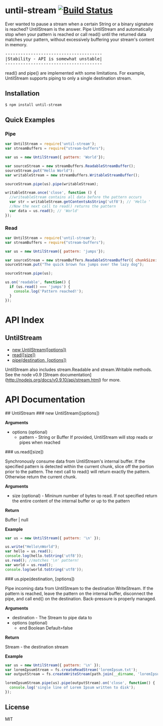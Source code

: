 until-stream [![Build Status](https://travis-ci.org/EvanOxfeld/until-stream.png)](https://travis-ci.org/EvanOxfeld/until-stream)
============

Ever wanted to pause a stream when a certain String or
a binary signature is reached? UntilStream is the
answer. Pipe UntilStream and automatically stop when
your pattern is reached or call read() until the returned
data matches your pattern, without excessively buffering
your stream's content in memory.

<pre>
--------------------------------------
|Stability - API is somewhat unstable|
--------------------------------------
</pre>
read() and pipe() are implemented with some limitations.
For example, UntilStream supports piping to only a
single destination stream.

## Installation

```bash
$ npm install until-stream
```

## Quick Examples

### Pipe

```javascript
var UntilStream = require('until-stream');
var streamBuffers = require("stream-buffers");

var us = new UntilStream({ pattern: 'World'});

var sourceStream = new streamBuffers.ReadableStreamBuffer();
sourceStream.put("Hello World");
var writableStream = new streamBuffers.WritableStreamBuffer();

sourceStream.pipe(us).pipe(writableStream);

writableStream.once('close', function () {
  //writeableStream contains all data before the pattern occurs
  var str = writableStream.getContentsAsString('utf8'); // 'Hello '
  //Now the next call to read() returns the pattern
  var data = us.read(); // 'World'
});
```
### Read

```javascript
var UntilStream = require('until-stream');
var streamBuffers = require("stream-buffers");

var us = new UntilStream({ pattern: 'jumps'});

var sourceStream = new streamBuffers.ReadableStreamBuffer({ chunkSize: 8 });
sourceStream.put("The quick brown fox jumps over the lazy dog");

sourceStream.pipe(us);

us.on('readable', function() {
  if (us.read() === 'jumps') {
    console.log('Pattern reached!');
  }
});
```

# API Index

## UntilStream
 * [new UntilStream([options])](#untilStreamConstructor)
 * [read([size])](#untilStreamRead)
 * [pipe(destination, [options])](#untilStreamPipe)

UntilStream also includes stream.Readable and
stream.Writable methods. See the node v0.9 [Stream documentation]
(http://nodejs.org/docs/v0.9.10/api/stream.html) for more.

# API Documentation

<a name="untilStream"/>
## UntilStream

<a name="untilStreamConstructor" />
### new UntilStream([options])

__Arguments__

* options (optional)
    * pattern - String or Buffer If provided, UntilStream will
                stop reads or pipes when reached

<a name="untilStreamRead" />
### us.read([size])

Synchronously consume data from UntilStream's internal
buffer. If the specified pattern is detected within the
current chunk, slice off the portion prior to the pattern.
The next call to read() will return exactly the pattern.
Otherwise return the current chunk.

__Arguments__

* size (optional) - Mininum number of bytes to read. If not
                    specified return the entire content of
                    the internal buffer or up to the pattern

__Return__

Buffer | null

__Example__

```javascript
var us = new UntilStream({ pattern: '\n' });

us.write("Hello\nWorld");
var hello = us.read();
console.log(hello.toString('utf8'));
us.read(); //matches '\n' pattern!
var world = us.read();
console.log(world.toString('utf8'));
```

<a name="untilStreamPipe" />
### us.pipe(destination, [options])

Pipe incoming data from UntilStream to the destination
WriteStream. If the pattern is reached, leave the pattern
on the internal buffer, disconnect the pipe, and call end()
on the destination. Back-pressure is properly managed.

__Arguments__

* destination - The Stream to pipe data to
* options (optional)
    * end Boolean Default=false

__Return__

Stream - the destination stream

__Example__

```javascript
var us = new UntilStream({ pattern: '\n' });
var loremIpsumStream = fs.createReadStream('loremIpsum.txt');
var outputStream = fs.createWriteStream(path.join(__dirname, 'loremIpsum.out'));

loremIpsumStream.pipe(us).pipe(outputStream).on('close', function() {
  console.log('single line of Lorem Ipsum written to disk');
});
```

## License

MIT
